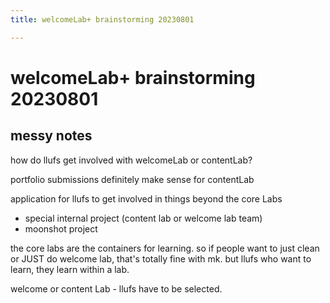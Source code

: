 ```yaml
---
title: welcomeLab+ brainstorming 20230801

---
```


# welcomeLab+ brainstorming 20230801

## messy notes
how do llufs get involved with welcomeLab or contentLab?

portfolio submissions definitely make sense for contentLab

application for llufs to get involved in things beyond the core Labs
* special internal project (content lab or welcome lab team)
* moonshot project


the core labs are the containers for learning. so if people want to just clean or JUST do welcome lab, that's totally fine with mk. but llufs who want to learn, they learn within a lab.

welcome or content Lab - llufs have to be selected. 